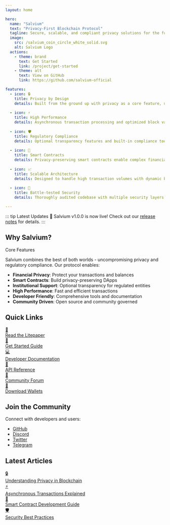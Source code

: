```yaml
---
layout: home

hero:
  name: "Salvium"
  text: "Privacy-First Blockchain Protocol"
  tagline: Secure, scalable, and compliant privacy solutions for the future of finance
  image:
    src: /salvium_coin_circle_white_solid.svg
    alt: Salvium Logo
  actions:
    - theme: brand
      text: Get Started
      link: /project/get-started
    - theme: alt
      text: View on GitHub
      link: https://github.com/salvium-official

features:
  - icon: 🔒
    title: Privacy by Design
    details: Built from the ground up with privacy as a core feature, utilizing advanced cryptographic techniques like ring signatures and zero-knowledge proofs.
    
  - icon: ⚡
    title: High Performance
    details: Asynchronous transaction processing and optimized block validation ensure fast and efficient operations.
    
  - icon: 🛡️
    title: Regulatory Compliance
    details: Optional transparency features and built-in compliance tools make Salvium suitable for institutional adoption.
    
  - icon: 📝
    title: Smart Contracts
    details: Privacy-preserving smart contracts enable complex financial applications while maintaining confidentiality.
    
  - icon: 📈
    title: Scalable Architecture
    details: Designed to handle high transaction volumes with dynamic block sizes and efficient network protocols.
    
  - icon: 🔐
    title: Battle-tested Security
    details: Thoroughly audited codebase with multiple security layers and continuous monitoring.

---
```


::: tip Latest Updates
🎉 Salvium v1.0.0 is now live! Check out our [release notes](/project/roadmap) for details.
:::

## Why Salvium?

<div class="custom-block">
<div class="custom-block-title">
Core Features
</div>

Salvium combines the best of both worlds - uncompromising privacy and regulatory compliance. Our protocol enables:

- **Financial Privacy**: Protect your transactions and balances
- **Smart Contracts**: Build privacy-preserving DApps
- **Institutional Support**: Optional transparency for regulated entities
- **High Performance**: Fast and efficient transactions
- **Developer Friendly**: Comprehensive tools and documentation
- **Community Driven**: Open source and community governed
</div>

## Quick Links

<div class="grid grid-cols-2 gap-4">
  <a href="/project/litepaper" class="feature-card">
    <div class="feature-icon">📘</div>
    <span>Read the Litepaper</span>
  </a>
  <a href="/project/get-started" class="feature-card">
    <div class="feature-icon">🚀</div>
    <span>Get Started Guide</span>
  </a>
  <a href="/protocol/overview" class="feature-card">
    <div class="feature-icon">💻</div>
    <span>Developer Documentation</span>
  </a>
  <a href="/protocol/daemon-rpc" class="feature-card">
    <div class="feature-icon">🔧</div>
    <span>API Reference</span>
  </a>
  <a href="https://forum.salvium.org" class="feature-card">
    <div class="feature-icon">👥</div>
    <span>Community Forum</span>
  </a>
  <a href="/wallets/overview" class="feature-card">
    <div class="feature-icon">📱</div>
    <span>Download Wallets</span>
  </a>
</div>

## Join the Community

Connect with developers and users:

- [GitHub](https://github.com/salvium-official)
- [Discord](https://discord.gg/salvium)
- [Twitter](https://twitter.com/salvium)
- [Telegram](https://t.me/salvium)

## Latest Articles

<div class="grid grid-cols-2 gap-4">
  <a href="/protocol/privacy" class="article-card">
    <div class="feature-icon">🔒</div>
    <span>Understanding Privacy in Blockchain</span>
  </a>
  <a href="/protocol/async-transactions" class="article-card">
    <div class="feature-icon">⚡</div>
    <span>Asynchronous Transactions Explained</span>
  </a>
  <a href="/protocol/smart-contracts" class="article-card">
    <div class="feature-icon">📝</div>
    <span>Smart Contract Development Guide</span>
  </a>
  <a href="/protocol/security" class="article-card">
    <div class="feature-icon">🛡️</div>
    <span>Security Best Practices</span>
  </a>
</div>
